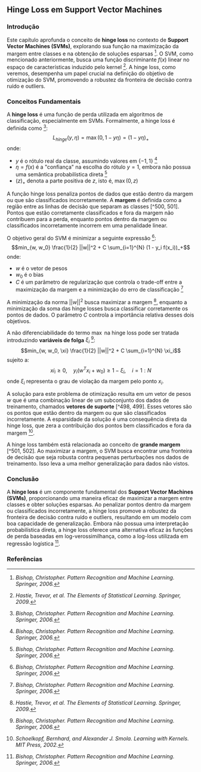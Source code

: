 ## Hinge Loss em Support Vector Machines

### Introdução
Este capítulo aprofunda o conceito de **hinge loss** no contexto de **Support Vector Machines (SVMs)**, explorando sua função na maximização da margem entre classes e na obtenção de soluções esparsas [^499]. O SVM, como mencionado anteriormente, busca uma função discriminante $f(x)$ linear no espaço de características induzido pelo kernel [^501]. A hinge loss, como veremos, desempenha um papel crucial na definição do objetivo de otimização do SVM, promovendo a robustez da fronteira de decisão contra ruído e outliers.

### Conceitos Fundamentais

A **hinge loss** é uma função de perda utilizada em algoritmos de classificação, especialmente em SVMs. Formalmente, a hinge loss é definida como [^499]:
$$L_{hinge}(y, \eta) = \max(0, 1 - y\eta) = (1 - y\eta)_+$$
onde:
- $y$ é o rótulo real da classe, assumindo valores em $\{-1, 1\}$ [^499]
- $\eta = f(x)$ é a "confiança" na escolha do rótulo $y = 1$, embora não possua uma semântica probabilística direta [^499]
- $(z)_+$ denota a parte positiva de $z$, isto é, $\max(0, z)$

A função hinge loss penaliza pontos de dados que estão dentro da margem ou que são classificados incorretamente. A **margem** é definida como a região entre as linhas de decisão que separam as classes [^500, 501]. Pontos que estão corretamente classificados e fora da margem não contribuem para a perda, enquanto pontos dentro da margem ou classificados incorretamente incorrem em uma penalidade linear.

O objetivo geral do SVM é minimizar a seguinte expressão [^499]:
$$min_{w, w_0} \frac{1}{2} ||w||^2 + C \sum_{i=1}^{N} (1 - y_i f(x_i))_+$$
onde:
- $w$ é o vetor de pesos
- $w_0$ é o bias
- $C$ é um parâmetro de regularização que controla o trade-off entre a maximização da margem e a minimização do erro de classificação [^499]

A minimização da norma $||w||^2$ busca maximizar a margem [^501], enquanto a minimização da soma das hinge losses busca classificar corretamente os pontos de dados. O parâmetro $C$ controla a importância relativa desses dois objetivos.

A não diferenciabilidade do termo $\max$ na hinge loss pode ser tratada introduzindo **variáveis de folga** $\xi_i$ [^499]:
$$min_{w, w_0, \xi} \frac{1}{2} ||w||^2 + C \sum_{i=1}^{N} \xi_i$$
sujeito a:
$$xi_i \geq 0, \quad y_i(w^T x_i + w_0) \geq 1 - \xi_i, \quad i = 1:N$$
onde $\xi_i$ representa o grau de violação da margem pelo ponto $x_i$.

A solução para este problema de otimização resulta em um vetor de pesos $w$ que é uma combinação linear de um subconjunto dos dados de treinamento, chamados **vetores de suporte** [^498, 499]. Esses vetores são os pontos que estão dentro da margem ou que são classificados incorretamente. A esparsidade da solução é uma consequência direta da hinge loss, que zera a contribuição dos pontos bem classificados e fora da margem [^498].

A hinge loss também está relacionada ao conceito de **grande margem** [^501, 502]. Ao maximizar a margem, o SVM busca encontrar uma fronteira de decisão que seja robusta contra pequenas perturbações nos dados de treinamento. Isso leva a uma melhor generalização para dados não vistos.

### Conclusão

A **hinge loss** é um componente fundamental dos **Support Vector Machines (SVMs)**, proporcionando uma maneira eficaz de maximizar a margem entre classes e obter soluções esparsas. Ao penalizar pontos dentro da margem ou classificados incorretamente, a hinge loss promove a robustez da fronteira de decisão contra ruído e outliers, resultando em um modelo com boa capacidade de generalização. Embora não possua uma interpretação probabilística direta, a hinge loss oferece uma alternativa eficaz às funções de perda baseadas em log-verossimilhança, como a log-loss utilizada em regressão logística [^499].

### Referências
[^499]: *Bishop, Christopher. Pattern Recognition and Machine Learning. Springer, 2006.*
[^501]: *Hastie, Trevor, et al. The Elements of Statistical Learning. Springer, 2009.*
[^500]: *Vapnik, Vladimir. The Nature of Statistical Learning Theory. Springer, 1995.*
[^498]: *Schoelkopf, Bernhard, and Alexander J. Smola. Learning with Kernels. MIT Press, 2002.*
[^502]: *Cristianini, Nello, and John Shawe-Taylor. Support Vector Machines and Other Kernel-Based Learning Methods. Cambridge University Press, 2000.*
<!-- END -->